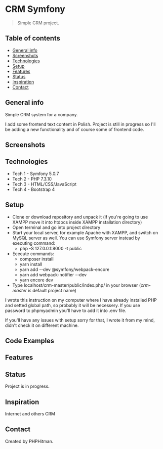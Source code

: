


# CRM Symfony
> Simple CRM project.

## Table of contents
* [General info](#general-info)
* [Screenshots](#screenshots)
* [Technologies](#technologies)
* [Setup](#setup)
* [Features](#features)
* [Status](#status)
* [Inspiration](#inspiration)
* [Contact](#contact)

## General info
Simple CRM system for a company. 

I add some frontend text content in Polish. Project is still in progress so I'll be adding a new functionality and of course some of frontend code.


## Screenshots


## Technologies
* Tech 1 - Symfony 5.0.7
* Tech 2 - PHP 7.3.10
* Tech 3 - HTML/CSS/JavaScript
* Tech 4 - Bootstrap 4 

## Setup

* Clone or download repository and unpack it (if you're going to use XAMPP move it into htdocs inside XAMPP installation directory)
* Open terminal and go into project directory
 * Start your local server, for example Apache with XAMPP, and switch on MySQL server as well. You can use Symfony server instead by executing command:
	  * php -S 127.0.0.1:8000 -t public
* Ececute commands:
	* composer install
	* yarn install
	* yarn add --dev @symfony/webpack-encore
	* yarn add webpack-notifier --dev
	* yarn encore dev
* Type localhost/crm-master/public/index.php/ in your browser (*crm-master* is default project name)


I wrote this instruction on my computer where I have already installed PHP and setted global path, so probably it will be necessery. If you use password to phpmyadmin you'll have to add it into .env file. 

If you'll have any issues with setup sorry for that, I wrote it from my mind, didn't check it on different machine. 

## Code Examples


## Features


## Status
Project is in progress.

## Inspiration
Internet and others CRM

## Contact
Created by PHPHitman. 